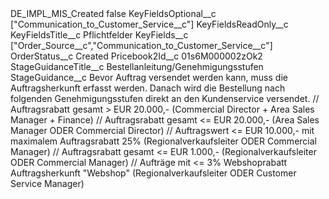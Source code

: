 <?xml version="1.0" encoding="UTF-8"?>
<CustomMetadata xmlns="http://soap.sforce.com/2006/04/metadata" xmlns:xsi="http://www.w3.org/2001/XMLSchema-instance" xmlns:xsd="http://www.w3.org/2001/XMLSchema">
    <label>DE_IMPL_MIS_Created</label>
    <protected>false</protected>
    <values>
        <field>KeyFieldsOptional__c</field>
        <value xsi:type="xsd:string">[&quot;Communication_to_Customer_Service__c&quot;]</value>
    </values>
    <values>
        <field>KeyFieldsReadOnly__c</field>
        <value xsi:nil="true"/>
    </values>
    <values>
        <field>KeyFieldsTitle__c</field>
        <value xsi:type="xsd:string">Pflichtfelder</value>
    </values>
    <values>
        <field>KeyFields__c</field>
        <value xsi:type="xsd:string">[&quot;Order_Source__c&quot;,&quot;Communication_to_Customer_Service__c&quot;]</value>
    </values>
    <values>
        <field>OrderStatus__c</field>
        <value xsi:type="xsd:string">Created</value>
    </values>
    <values>
        <field>Pricebook2Id__c</field>
        <value xsi:type="xsd:string">01s6M000002zOk2</value>
    </values>
    <values>
        <field>StageGuidanceTitle__c</field>
        <value xsi:type="xsd:string">Bestellanleitung/Genehmigungsstufen</value>
    </values>
    <values>
        <field>StageGuidance__c</field>
        <value xsi:type="xsd:string">Bevor Auftrag versendet werden kann, muss die Auftragsherkunft erfasst werden. Danach wird die Bestellung nach folgenden Genehmigungsstufen direkt an den Kundenservice versendet.
// Auftragsrabatt gesamt &gt; EUR 20.000,- (Commercial Director + Area Sales Manager + Finance)
// Auftragsrabatt gesamt &lt;= EUR 20.000,- (Area Sales Manager ODER Commercial Director)
// Auftragswert &lt;= EUR 10.000,- mit maximalem Auftragsrabatt 25% (Regionalverkaufsleiter ODER Commercial Manager)
// Auftragsrabatt gesamt &lt;= EUR 1.000,- (Regionalverkaufsleiter ODER Commercial Manager)
// Aufträge mit &lt;= 3% Webshoprabatt Auftragsherkunft &quot;Webshop&quot; (Regionalverkaufsleiter ODER Customer Service Manager)</value>
    </values>
</CustomMetadata>
